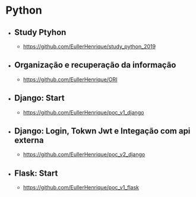 # Python

- ## Study Ptyhon
  - https://github.com/EullerHenrique/study_python_2019

- ## Organização e recuperação da informação
  - https://github.com/EullerHenrique/ORI
 
- ## Django: Start
  - https://github.com/EullerHenrique/poc_v1_django

- ## Django: Login, Tokwn Jwt e Integação com api externa
  - https://github.com/EullerHenrique/poc_v2_django
 
- ## Flask: Start
  - https://github.com/EullerHenrique/poc_v1_flask
  
